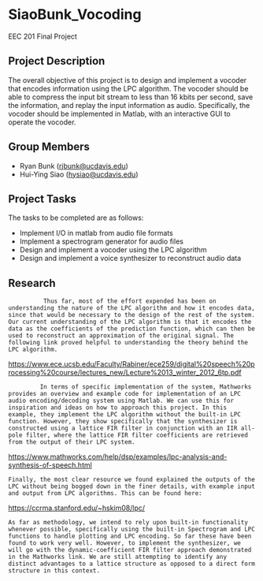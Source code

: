 # SiaoBunk_Vocoding
EEC 201 Final Project

## Project Description
The overall objective of this project is to design and implement a vocoder that encodes information using the LPC algorithm. The vocoder should be able to compress the input bit stream to less than 16 kbits per second, save the information, and replay the input information as audio. Specifically, the vocoder should be implemented in Matlab, with an interactive GUI to operate the vocoder.

## Group Members
  - Ryan Bunk (rjbunk@ucdavis.edu)
  - Hui-Ying Siao (hysiao@ucdavis.edu)
  
## Project Tasks
The tasks to be completed are as follows:
- Implement I/O in matlab from audio file formats
- Implement a spectrogram generator for audio files
- Design and implement a vocoder using the LPC algorithm
- Design and implement a voice synthesizer to reconstruct audio data

## Research
              Thus far, most of the effort expended has been on understanding the nature of the LPC algorithm and how it encodes data, since that would be necessary to the design of the rest of the system. Our current understanding of the LPC algorithm is that it encodes the data as the coefficients of the prediction function, which can then be used to reconstruct an approximation of the original signal. The following link proved helpful to understanding the theory behind the LPC algorithm.
 
https://www.ece.ucsb.edu/Faculty/Rabiner/ece259/digital%20speech%20processing%20course/lectures_new/Lecture%2013_winter_2012_6tp.pdf
 
             In terms of specific implementation of the system, Mathworks provides an overview and example code for implementation of an LPC audio encoding/decoding system using Matlab. We can use this for inspiration and ideas on how to approach this project. In this example, they implement the LPC algorithm without the built-in LPC function. However, they show specifically that the synthesizer is constructed using a lattice FIR filter in conjunction with an IIR all-pole filter, where the lattice FIR filter coefficients are retrieved from the output of their LPC system.
 
https://www.mathworks.com/help/dsp/examples/lpc-analysis-and-synthesis-of-speech.html
 

    Finally, the most clear resource we found explained the outputs of the LPC without being bogged down in the finer details, with example input and output from LPC algorithms. This can be found here:

https://ccrma.stanford.edu/~hskim08/lpc/

    As far as methodology, we intend to rely upon built-in functionality whenever possible, specifically using the built-in Spectrogram and LPC functions to handle plotting and LPC encoding. So far these have been found to work very well. However, to implement the synthesizer, we will go with the dynamic-coefficient FIR filter approach demonstrated in the Mathworks link. We are still attempting to identify any distinct advantages to a lattice structure as opposed to a direct form structure in this context.
